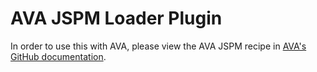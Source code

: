 # AVA JSPM Loader Plugin

In order to use this with AVA, please view the AVA JSPM recipe in [AVA's GitHub
documentation](https://github.com/avajs/ava/tree/master/docs/recipes).

